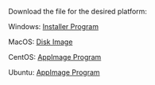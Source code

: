 Download the file for the desired platform:

Windows: [Installer Program](https://github.com/MidnightJava/vocab-builder-dist/raw/refs/heads/main/vocab_builder_1.0.1_x64-setup.exe)

MacOS: [Disk Image](https://github.com/MidnightJava/vocab-builder-dist/raw/refs/heads/main/vocab_builder_1.0.1_x64.dmg)

CentOS: [AppImage Program](https://github.com/MidnightJava/vocab-builder-dist/raw/refs/heads/main/vocab-builder_1.0.1_centos_amd64.AppImage)

Ubuntu: [AppImage Program](https://github.com/MidnightJava/vocab-builder-dist/raw/refs/heads/main/vocab-builder_1.0.1_ubuntu_amd64.AppImage)
